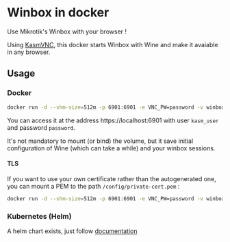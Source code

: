 # Winbox in docker

Use Mikrotik's Winbox with your browser !

Using [KasmVNC](https://github.com/kasmtech/KasmVNC), this docker starts Winbox with Wine and make it avaiable in any browser.

## Usage
### Docker
```sh
docker run -d --shm-size=512m -p 6901:6901 -e VNC_PW=password -v winbox_wine:/home/kasm-user/.wine ghcr.io/obeone/winbox:latest
```

You can access it at the address https://localhost:6901 with user `kasm_user` and password `password`.

It's not mandatory to mount (or bind) the volume, but it save initial configuration of Wine (which can take a while) and your winbox sessions.

#### TLS
If you want to use your own certificate rather than the autogenerated one, you can mount a PEM to the path `/config/private-cert.pem` :

```sh
docker run -d --shm-size=512m -p 6901:6901 -e VNC_PW=password -v winbox_wine:/home/kasm_user/.wine -v LOCAL_PEM_PATH:/config/private-cert.pem:ro ghcr.io/obeone/winbox:latest
```

### Kubernetes (Helm)
A helm chart exists, just follow [documentation](chart/README.md)